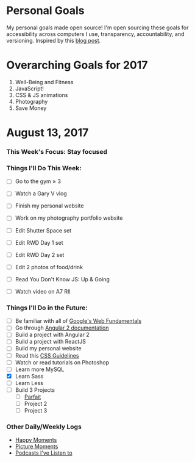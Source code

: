 Personal Goals
==============
My personal goals made open source! I'm open sourcing these goals for accessibility across computers I use, transparency, accountability, and versioning. Inspired by this [blog post](https://una.im/personal-goals-guide/#💁).

# Overarching Goals for 2017
1. Well-Being and Fitness
2. JavaScript!
3. CSS & JS animations
4. Photography
5. Save Money

# August 13, 2017

### This Week's Focus: Stay focused

### Things I'll Do This Week:
- [ ] Go to the gym ≥ 3
- [ ] Watch a Gary V vlog
- [ ] Finish my personal website
- [ ] Work on my photography portfolio website
- [ ] Edit Shutter Space set
- [ ] Edit RWD Day 1 set
- [ ] Edit RWD Day 2 set
- [ ] Edit 2 photos of food/drink
- [ ] Read You Don't Know JS: Up & Going
- [ ] Watch video on A7 RII


### Things I'll Do in the Future:
- [ ] Be familiar with all of [Google's Web Fundamentals](https://developers.google.com/web/fundamentals/)
- [ ] Go through [Angular 2 documentation](https://angular.io/docs)
- [ ] Build a project with Angular 2
- [ ] Build a project with ReactJS
- [ ] Build my personal website
- [ ] Read this [CSS Guidelines](http://cssguidelin.es/)
- [ ] Watch or read tutorials on Photoshop
- [ ] Learn more MySQL
- [x] Learn Sass
- [ ] Learn Less
- [ ] Build 3 Projects
    - [ ] [Parfait](https://github.com/nanakogawa/parfait)
    - [ ] Project 2
    - [ ] Project 3

### Other Daily/Weekly Logs
- [Happy Moments](https://github.com/nanakogawa/personal-goals/blob/master/happy-moments/2016-happy-moments.md)
- [Picture Moments](https://github.com/nanakogawa/personal-goals/blob/master/picture-moments/2016-picture-moments.md)
- [Podcasts I've Listen to](https://github.com/nanakogawa/personal-goals/blob/master/resources/podcasts.md)